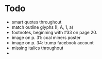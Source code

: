 # Todo

- smart quotes throughout
- match outline glyphs (I, A, 1, a)
- footnotes, beginning with #33 on page 20.
- image on p. 31: coal miners poster
- image on p. 34: trump facebook account
- missing italics throughout
- 

